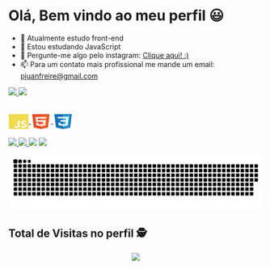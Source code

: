 <h1>Olá, Bem vindo ao meu perfil 😃</h1>

 
- 🔭 Atualmente estudo front-end
- 🌱 Estou estudando JavaScript
- 💬 Pergunte-me algo pelo instagram: <a href="https://www.instagram.com/pietroo_019/">Clique aqui! :)</a>
- 📫 Para um contato mais profissional me mande um email: pjuanfreire@gmail.com

 <div>
  <a href="https://github.com/pietr1n">
  <img height="160em" src="https://github-readme-stats.vercel.app/api?username=pietr1n&show_icons=true&theme=dark&include_all_commits=true&count_private=true"/>
  <img height="160em" src="https://github-readme-stats.vercel.app/api/top-langs/?username=pietr1n&layout=compact&langs_count=7&theme=dark"/>
</div>
  <br>
  </div>
<div style="display: inline_block"><br>
  <img align="center"  height="30" width="40" src="https://raw.githubusercontent.com/devicons/devicon/master/icons/javascript/javascript-plain.svg">
  <img align="center"  height="30" width="40" src="https://raw.githubusercontent.com/devicons/devicon/master/icons/html5/html5-original.svg">
  <img align="center"  height="30" width="40" src="https://raw.githubusercontent.com/devicons/devicon/master/icons/css3/css3-original.svg">
</div>
<br>
<div> 
  <a href="https://www.linkedin.com/in/pietro-rodrigues-805212197/">
        <img src="https://img.shields.io/badge/linkedin-%230077B5.svg?&style=for-the-badge&logo=linkedin&logoColor=white&link=mailto:https://www.linkedin.com/in/pietro-rodrigues-805212197/">
    </a>
 <a href="mailto:pjuanfreire@gmail.com">
        <img src="https://img.shields.io/badge/gmail-D14836?&style=for-the-badge&logo=gmail&logoColor=white&link=mailto:pjuanfreire@gmail.com">
    </a>
  <a href="https://instagram.com/pietroo_019" target="_blank"><img src="https://img.shields.io/badge/-Instagram-%23E4405F?style=for-the-badge&logo=instagram&logoColor=white" target="_blank"></a>
 	<a href="https://www.twitch.tv/pietrojf_" target="_blank"><img src="https://img.shields.io/badge/Twitch-9146FF?style=for-the-badge&logo=twitch&logoColor=white" target="_blank"></a>
 
  ![Snake animation](https://github.com/pietr1n/pietr1n/blob/output/github-contribution-grid-snake.svg)
 
</div>

<p align="center"> 

 ## Total de Visitas no perfil :detective: <br>
 <p align="center"> 
   <img alingn="center" src="https://profile-counter.glitch.me/pietr1n/count.svg" />
 </p>

</p>
